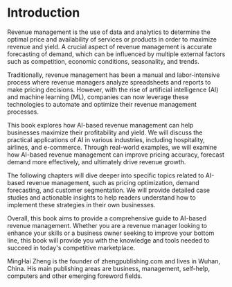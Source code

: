 # Introduction

Revenue management is the use of data and analytics to determine the optimal price and availability of services or products in order to maximize revenue and yield. A crucial aspect of revenue management is accurate forecasting of demand, which can be influenced by multiple external factors such as competition, economic conditions, seasonality, and trends.

Traditionally, revenue management has been a manual and labor-intensive process where revenue managers analyze spreadsheets and reports to make pricing decisions. However, with the rise of artificial intelligence (AI) and machine learning (ML), companies can now leverage these technologies to automate and optimize their revenue management processes.

This book explores how AI-based revenue management can help businesses maximize their profitability and yield. We will discuss the practical applications of AI in various industries, including hospitality, airlines, and e-commerce. Through real-world examples, we will examine how AI-based revenue management can improve pricing accuracy, forecast demand more effectively, and ultimately drive revenue growth.

The following chapters will dive deeper into specific topics related to AI-based revenue management, such as pricing optimization, demand forecasting, and customer segmentation. We will provide detailed case studies and actionable insights to help readers understand how to implement these strategies in their own businesses.

Overall, this book aims to provide a comprehensive guide to AI-based revenue management. Whether you are a revenue manager looking to enhance your skills or a business owner seeking to improve your bottom line, this book will provide you with the knowledge and tools needed to succeed in today's competitive marketplace.

MingHai Zheng is the founder of zhengpublishing.com and lives in Wuhan, China. His main publishing areas are business, management, self-help, computers and other emerging foreword fields.
